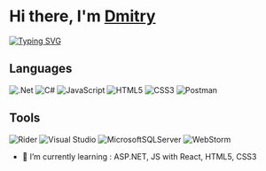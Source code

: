 # Hi there, I'm [Dmitry](https://linktr.ee/scrabblet)

[![Typing SVG](https://readme-typing-svg.herokuapp.com?font=Fira+Code&pause=1000&width=500&lines=C%23+developer+from+Russia)](https://git.io/typing-svg)



## Languages
![.Net](https://img.shields.io/badge/.NET-5C2D91?style=for-the-badge&logo=.net&logoColor=white) ![C#](https://img.shields.io/badge/c%23-%23239120.svg?style=for-the-badge&logo=c-sharp&logoColor=white) ![JavaScript](https://img.shields.io/badge/javascript-%23323330.svg?style=for-the-badge&logo=javascript&logoColor=%23F7DF1E) ![HTML5](https://img.shields.io/badge/html5-%23E34F26.svg?style=for-the-badge&logo=html5&logoColor=white) ![CSS3](https://img.shields.io/badge/css3-%231572B6.svg?style=for-the-badge&logo=css3&logoColor=white) ![Postman](https://img.shields.io/badge/Postman-FF6C37?style=for-the-badge&logo=postman&logoColor=white)
## Tools
![Rider](https://img.shields.io/badge/Rider-000000.svg?style=for-the-badge&logo=Rider&logoColor=white&color=black&labelColor=crimson) ![Visual Studio](https://img.shields.io/badge/Visual%20Studio-5C2D91.svg?style=for-the-badge&logo=visual-studio&logoColor=white) ![MicrosoftSQLServer](https://img.shields.io/badge/Microsoft%20SQL%20Server-CC2927?style=for-the-badge&logo=microsoft%20sql%20server&logoColor=white) ![WebStorm](https://img.shields.io/badge/webstorm-143?style=for-the-badge&logo=webstorm&logoColor=white&color=black)

- 🌱 I’m currently learning : ASP.NET, JS with React, HTML5, CSS3
<!-- 
# [![Top Langs](https://github-readme-stats.vercel.app/api/top-langs/?username=scrabblet&layout=compact)](https://github.com/anuraghazra/github-readme-stats)
-->

